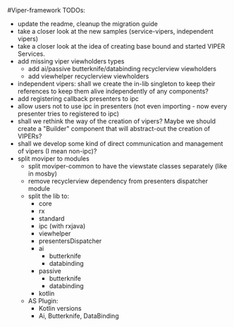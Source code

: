 #Viper-framework TODOs:
 - update the readme, cleanup the migration guide
 - take a closer look at the new samples (service-vipers, independent vipers)
 - take a closer look at the idea of creating base bound and started VIPER Services.
  - add missing viper viewholders types
     - add ai/passive butterknife/databinding recyclerview viewholders
     - add viewhelper recyclerview viewholders
 - independent vipers: shall we create the in-lib singleton to keep their references to keep them alive independently of any components?
 - add registering callback presenters to ipc
 - allow users not to use ipc in presenters (not even importing - now every presenter tries to registered to ipc)
 - shall we rethink the way of the creation of vipers? Maybe we should create a "Builder" component that will abstract-out the creation of VIPERs?
 - shall we develop some kind of direct communication and management of vipers (I mean non-ipc)?
  - split moviper to modules
     - split moviper-common to have the viewstate classes separately (like in mosby)
     - remove recyclerview dependency from presenters dispatcher module
     - split the lib to:
        - core
        - rx
        - standard
        - ipc (with rxjava)
        - viewhelper
        - presentersDispatcher
        - ai
            - butterknife
            - databinding
        - passive
            - butterknife
            - databinding
        - kotlin
     -  AS Plugin:
        - Kotlin versions
        - Ai, Butterknife, DataBinding